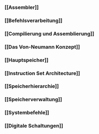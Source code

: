 ### [[Assembler]]
### [[Befehlsverarbeitung]]
### [[Compilierung und Assemblierung]]
### [[Das Von-Neumann Konzept]]
### [[Hauptspeicher]]
### [[Instruction Set Architecture]]
### [[Speicherhierarchie]]
### [[Speicherverwaltung]]
### [[Systembefehle]]
### [[Digitale Schaltungen]]